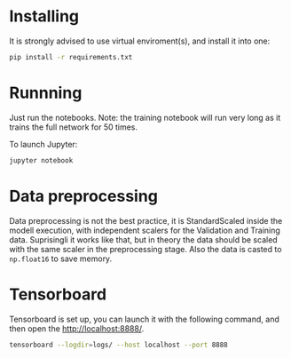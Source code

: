 # Installing

It is strongly advised to use virtual enviroment(s), and install it into one:

```bash
pip install -r requirements.txt
```

# Runnning

Just run the notebooks. Note: the training notebook will run very long as it trains the full network for 50 times.

To launch Jupyter:
```bash
jupyter notebook 
```

# Data preprocessing
Data preprocessing is not the best practice, it is StandardScaled inside the modell execution, with independent scalers for the Validation and Training data. Suprisingli it works like that, but in theory the data should be scaled with the same scaler in the preprocessing stage.
Also the data is casted to `np.float16` to save memory.

# Tensorboard
Tensorboard is set up, you can launch it with the following command, and then open the [http://localhost:8888/](localhost).
```bash
tensorboard --logdir=logs/ --host localhost --port 8888
```